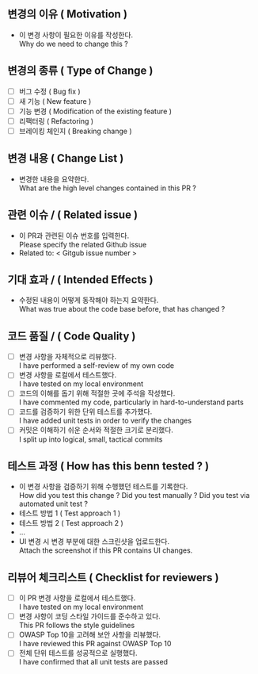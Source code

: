 ## 변경의 이유 ( Motivation )
- 이 변경 사항이 필요한 이유를 작성한다.  
  Why do we need to change this ?

## 변경의 종류 ( Type of Change )
- [ ] 버그 수정 ( Bug fix )
- [ ] 새 기능 ( New feature )
- [ ] 기능 변경 ( Modification of the existing feature )
- [ ] 리팩터링 ( Refactoring )
- [ ] 브레이킹 체인지 ( Breaking change )

## 변경 내용 ( Change List )
- 변경한 내용을 요약한다.  
  What are the high level changes contained in this PR ?

## 관련 이슈 / ( Related issue )
- 이 PR과 관련된 이슈 번호를 입력한다.  
  Please specify the related Github issue
- Related to: < Gitgub issue number >

## 기대 효과 / ( Intended Effects )
- 수정된 내용이 어떻게 동작해야 하는지 요약한다.  
  What was true about the code base before, that has changed ?

## 코드 품질 / ( Code Quality )
- [ ] 변경 사항을 자체적으로 리뷰했다.  
  I have performed a self-review of my own code
- [ ] 변경 사항을 로컬에서 테스트했다.  
  I have tested on my local environment
- [ ] 코드의 이해를 돕기 위해 적절한 곳에 주석을 작성했다.  
  I have commented my code, particularly in hard-to-understand parts
- [ ] 코드를 검증하기 위한 단위 테스트를 추가했다.  
  I have added unit tests in order to verify the changes
- [ ] 커밋은 이해하기 쉬운 순서와 적절한 크기로 분리했다.  
  I split up into logical, small, tactical commits

## 테스트 과정 ( How has this benn tested ? )
- 이 변경 사항을 검증하기 위해 수행했던 테스트를 기록한다.  
  How did you test this change ? Did you test manually ? Did you test via automated unit test ?
- 테스트 방법 1 ( Test approach 1 )
- 테스트 방법 2 ( Test approach 2 )
- ...
- UI 변경 시 변경 부분에 대한 스크린샷을 업로드한다.  
  Attach the screenshot if this PR contains UI changes.

## 리뷰어 체크리스트 ( Checklist for reviewers )
- [ ] 이 PR 변경 사항을 로컬에서 테스트했다.  
  I have tested on my local environment
- [ ] 변경 사항이 코딩 스타일 가이드를 준수하고 있다.  
  This PR follows the style guidelines
- [ ] OWASP Top 10을 고려해 보안 사항을 리뷰했다.  
  I have reviewed this PR against OWASP Top 10
- [ ] 전체 단위 테스트를 성공적으로 실행했다.  
  I have confirmed that all unit tests are passed
